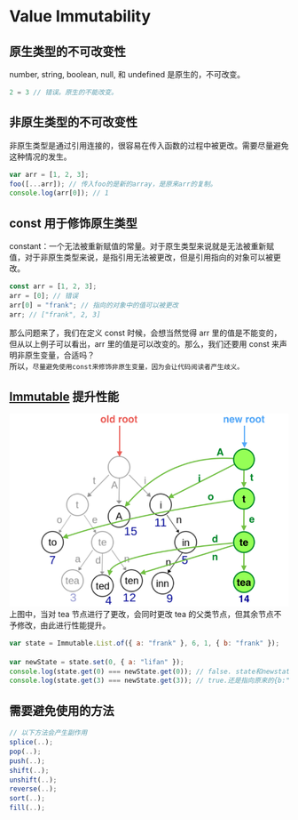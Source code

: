 # Value Immutability

## 原生类型的不可改变性

number, string, boolean, null, 和 undefined 是原生的，不可改变。

```javascript
2 = 3 // 错误。原生的不能改变。
```

## 非原生类型的不可改变性

非原生类型是通过引用连接的，很容易在传入函数的过程中被更改。需要尽量避免这种情况的发生。

```javascript
var arr = [1, 2, 3];
foo([...arr]); // 传入foo的是新的array，是原来arr的复制。
console.log(arr[0]); // 1
```

## const 用于修饰原生类型

constant：一个无法被重新赋值的常量。对于原生类型来说就是无法被重新赋值，对于非原生类型来说，是指引用无法被更改，但是引用指向的对象可以被更改。

```javascript
const arr = [1, 2, 3];
arr = [0]; // 错误
arr[0] = "frank"; // 指向的对象中的值可以被更改
arr; // ["frank", 2, 3]
```

那么问题来了，我们在定义 const 时候，会想当然觉得 arr 里的值是不能变的，但从以上例子可以看出，arr 里的值是可以改变的。那么，我们还要用 const 来声明非原生变量，合适吗？  
所以，`尽量避免使用const来修饰非原生变量，因为会让代码阅读者产生歧义。`

## [Immutable](https://facebook.github.io/immutable-js/) 提升性能

![基本原理](./images/Immutable.png)
上图中，当对 tea 节点进行了更改，会同时更改 tea 的父类节点，但其余节点不予修改，由此进行性能提升。

```javascript
var state = Immutable.List.of({ a: "frank" }, 6, 1, { b: "frank" });

var newState = state.set(0, { a: "lifan" });
console.log(state.get(0) === newState.get(0)); // false. state和newstate指向了不一样的对象。
console.log(state.get(3) === newState.get(3)); // true.还是指向原来的{b:"frank"}。
```

## 需要避免使用的方法

```javascript
// 以下方法会产生副作用
splice(..);
pop(..);
push(..);
shift(..);
unshift(..);
reverse(..);
sort(..);
fill(..);
```
